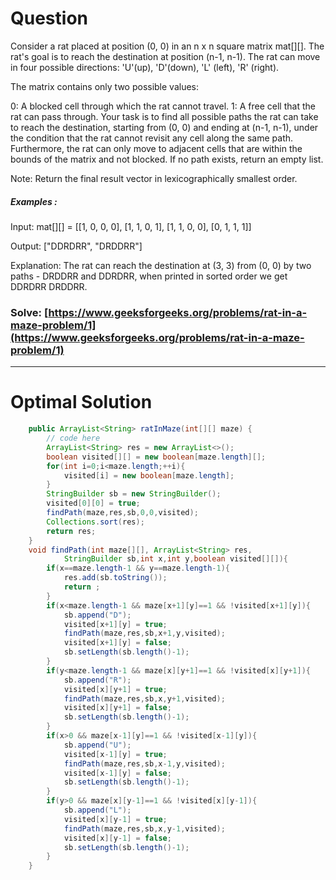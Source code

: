# Question  

Consider a rat placed at position (0, 0) in an n x n square matrix mat[][]. The rat's goal is to reach the destination at position (n-1, n-1). The rat can move in four possible directions: 'U'(up), 'D'(down), 'L' (left), 'R' (right).

The matrix contains only two possible values:

0: A blocked cell through which the rat cannot travel.
1: A free cell that the rat can pass through.
Your task is to find all possible paths the rat can take to reach the destination, starting from (0, 0) and ending at (n-1, n-1), under the condition that the rat cannot revisit any cell along the same path. Furthermore, the rat can only move to adjacent cells that are within the bounds of the matrix and not blocked.
If no path exists, return an empty list.

Note: Return the final result vector in lexicographically smallest order.



##### Examples :

Input: mat[][] = [[1, 0, 0, 0], [1, 1, 0, 1], [1, 1, 0, 0], [0, 1, 1, 1]]

Output: ["DDRDRR", "DRDDRR"]

Explanation: The rat can reach the destination at (3, 3) from (0, 0) by two paths - DRDDRR and DDRDRR, when printed in sorted order we get DDRDRR DRDDRR.



### Solve: [https://www.geeksforgeeks.org/problems/rat-in-a-maze-problem/1](https://www.geeksforgeeks.org/problems/rat-in-a-maze-problem/1)

*** 

# Optimal Solution 

``` java
    public ArrayList<String> ratInMaze(int[][] maze) {
        // code here
        ArrayList<String> res = new ArrayList<>();
        boolean visited[][] = new boolean[maze.length][];
        for(int i=0;i<maze.length;++i){
            visited[i] = new boolean[maze.length];
        }
        StringBuilder sb = new StringBuilder();
        visited[0][0] = true;
        findPath(maze,res,sb,0,0,visited);
        Collections.sort(res);
        return res;
    }
    void findPath(int maze[][], ArrayList<String> res,
            StringBuilder sb,int x,int y,boolean visited[][]){
        if(x==maze.length-1 && y==maze.length-1){
            res.add(sb.toString());
            return ;
        }
        if(x<maze.length-1 && maze[x+1][y]==1 && !visited[x+1][y]){
            sb.append("D");
            visited[x+1][y] = true;
            findPath(maze,res,sb,x+1,y,visited);
            visited[x+1][y] = false;
            sb.setLength(sb.length()-1);
        }
        if(y<maze.length-1 && maze[x][y+1]==1 && !visited[x][y+1]){
            sb.append("R");
            visited[x][y+1] = true;
            findPath(maze,res,sb,x,y+1,visited);
            visited[x][y+1] = false;
            sb.setLength(sb.length()-1);
        }
        if(x>0 && maze[x-1][y]==1 && !visited[x-1][y]){
            sb.append("U");
            visited[x-1][y] = true;
            findPath(maze,res,sb,x-1,y,visited);
            visited[x-1][y] = false;
            sb.setLength(sb.length()-1);
        }
        if(y>0 && maze[x][y-1]==1 && !visited[x][y-1]){
            sb.append("L");
            visited[x][y-1] = true;
            findPath(maze,res,sb,x,y-1,visited);
            visited[x][y-1] = false;
            sb.setLength(sb.length()-1);
        }
    }
```